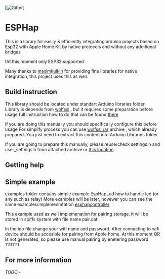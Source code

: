 [![Gitter](https://badges.gitter.im/Join%20Chat.svg)]




ESPHap
===========

This is a library for easily & efficiently integrating arduino projects based on Esp32 with Apple Home Kit by  native protocols 
and without any additional bridges

!At this moment only ESP32 supported

Many thanks to [maximkulkin](https://github.com/maximkulkin) for providing fine libraries for native integration,
this project uses this as well.

## Build instruction

This library should be located under standart Arduino libraries folder. 
Library is depends from [wolfssl](https://github.com/wolfSSL)  , but it requires some preparation before usage
full instruction how to do that can be found [there](https://www.wolfssl.com/doxygen/md__Users_alexabrahamson_Work_wolfssl-CLEAN_IDE_ARDUINO_README.html)

if you are doing this manually you should specifically configure this before usage
For simplify process you can use [wolfssl.rar](https://github.com/Yurik72/ESPHap/blob/master/wolfssl/wolfSSL.rar) archive , which already prepared. You just need to extract this content  into Arduino Libraries folder

If you are going to prepare this manually, please reuse/check settings.h and user_settings.h  from attached archive or
 [this location](https://github.com/Yurik72/ESPHap/tree/master/wolfssl)

## Getting help


## Simple example

examples folder contains simple example EspHapLed how to handle led (or any such as relay) 
More examples will be later, hovewer you can see the same examples/implemenmtation
[esphapcontroller](https://github.com/Yurik72/esphapcontroller)

This example used as well implemenation for pairing storage. it will be stored in spiffs system with file name pair.dat

In the ino file change your wifi name and password. After connecting to wifi device should be accesible for pairing from Apple home.
At this moment QR is not generated, so please use manual pairing by enetering password  11111111


## For more information




*TODO* - 
